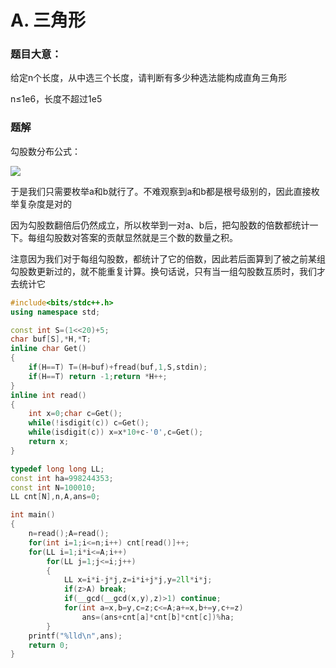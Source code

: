 # A. 三角形

### 题目大意：

给定n个长度，从中选三个长度，请判断有多少种选法能构成直角三角形

n≤1e6，长度不超过1e5

### 题解

勾股数分布公式：

![](http://latex.codecogs.com/svg.latex?x=a^2-b^2,\quad&space;y=2ab,\quad&space;z=a^2+b^2)

于是我们只需要枚举a和b就行了。不难观察到a和b都是根号级别的，因此直接枚举复杂度是对的

因为勾股数翻倍后仍然成立，所以枚举到一对a、b后，把勾股数的倍数都统计一下。每组勾股数对答案的贡献显然就是三个数的数量之积。

注意因为我们对于每组勾股数，都统计了它的倍数，因此若后面算到了被之前某组勾股数更新过的，就不能重复计算。换句话说，只有当一组勾股数互质时，我们才去统计它

```cpp
#include<bits/stdc++.h>
using namespace std;

const int S=(1<<20)+5;
char buf[S],*H,*T;
inline char Get()
{
    if(H==T) T=(H=buf)+fread(buf,1,S,stdin);
    if(H==T) return -1;return *H++;
}
inline int read()
{
    int x=0;char c=Get();
    while(!isdigit(c)) c=Get();
    while(isdigit(c)) x=x*10+c-'0',c=Get();
    return x;
}

typedef long long LL;
const int ha=998244353;
const int N=100010;
LL cnt[N],n,A,ans=0;

int main()
{
    n=read();A=read();
    for(int i=1;i<=n;i++) cnt[read()]++;
    for(LL i=1;i*i<=A;i++)
        for(LL j=1;j<=i;j++)
        {
            LL x=i*i-j*j,z=i*i+j*j,y=2ll*i*j;
            if(z>A) break;
            if(__gcd(__gcd(x,y),z)>1) continue;
            for(int a=x,b=y,c=z;c<=A;a+=x,b+=y,c+=z)
                ans=(ans+cnt[a]*cnt[b]*cnt[c])%ha;
        }
    printf("%lld\n",ans);
    return 0;
}
```

